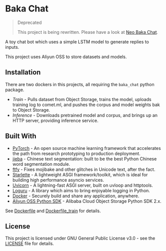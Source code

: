 # Baka Chat

> Deprecated
>
> This project is being rewritten. Please have a look at [Neo Baka Chat](https://github.com/photonquantum/neo_baka_chat).

A toy chat bot which uses a simple LSTM model to generate replies to inputs.

This project uses Aliyun OSS to store datasets and models.

## Installation

There are two dockers in this projects, all requiring the `baka_chat` python package.

- *Train* - Pulls dataset from Object Storage, trains the model, uploads training log to comet.ml,
and pushes the corpus and model weights bak to Object Storage.
- *Inference* - Downloads pretrained model and corpus, and brings up an HTTP server, providing
inference service.

## Built With

- [PyTorch](https://pytorch.org/) - An open source machine learning framework that accelerates the path from research prototyping to production deployment.
- [jieba](https://github.com/fxsjy/jieba) - Chinese text segmentation: built to be the best Python Chinese word segmentation module.
- [ftfy](https://github.com/LuminosoInsight/python-ftfy) - Fixes mojibake and other glitches in Unicode text, after the fact.
- [Starlette](https://www.starlette.io/) - A lightweight ASGI framework/toolkit, which is ideal for building high performance asyncio services.
- [Uvicorn](https://www.uvicorn.org/) - A lightning-fast ASGI server, built on uvloop and httptools.
- [Loguru](https://github.com/Delgan/loguru) - A library which aims to bring enjoyable logging in Python.
- [Docker](https://www.docker.com/) - Securely build and share any application, anywhere.
- [Aliyun OSS Python SDK](https://github.com/aliyun/aliyun-oss-python-sdk) - Alibaba Cloud Object Storage Python SDK 2.x.

See [Dockerfile](Dockerfile) and [Dockerfile_train](Dockerfile_train) for details.

## License

This project is licensed under GNU General Public License v3.0 - see the [LICENSE](LICENSE) file for details.
